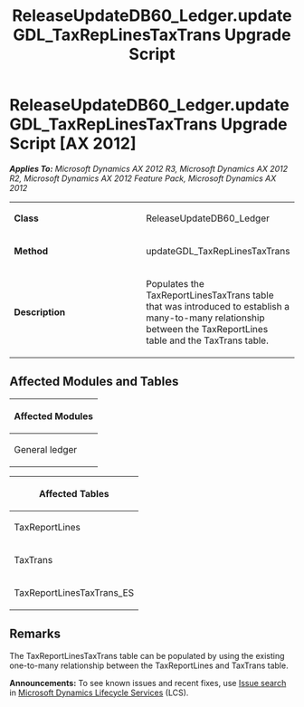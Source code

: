 ﻿---
title: ReleaseUpdateDB60_Ledger.updateGDL_TaxRepLinesTaxTrans Upgrade Script
TOCTitle: ReleaseUpdateDB60_Ledger.updateGDL_TaxRepLinesTaxTrans Upgrade Script
ms:assetid: 39ebd7a5-af45-c4ab-f4aa-cdfc7a9263a5
ms:mtpsurl: https://msdn.microsoft.com/en-us/library/JJ685248(v=AX.60)
ms:contentKeyID: 49707700
ms.date: 05/18/2015
mtps_version: v=AX.60
---

# ReleaseUpdateDB60\_Ledger.updateGDL\_TaxRepLinesTaxTrans Upgrade Script [AX 2012]


_**Applies To:** Microsoft Dynamics AX 2012 R3, Microsoft Dynamics AX 2012 R2, Microsoft Dynamics AX 2012 Feature Pack, Microsoft Dynamics AX 2012_

<table>
<colgroup>
<col style="width: 50%" />
<col style="width: 50%" />
</colgroup>
<tbody>
<tr class="odd">
<td><p><strong>Class</strong></p></td>
<td><p>ReleaseUpdateDB60_Ledger</p></td>
</tr>
<tr class="even">
<td><p><strong>Method</strong></p></td>
<td><p>updateGDL_TaxRepLinesTaxTrans</p></td>
</tr>
<tr class="odd">
<td><p><strong>Description</strong></p></td>
<td><p>Populates the TaxReportLinesTaxTrans table that was introduced to establish a many-to-many relationship between the TaxReportLines table and the TaxTrans table.</p></td>
</tr>
</tbody>
</table>


## Affected Modules and Tables

<table>
<colgroup>
<col style="width: 100%" />
</colgroup>
<thead>
<tr class="header">
<th><p>Affected Modules</p></th>
</tr>
</thead>
<tbody>
<tr class="odd">
<td><p>General ledger</p></td>
</tr>
</tbody>
</table>


<table>
<colgroup>
<col style="width: 100%" />
</colgroup>
<thead>
<tr class="header">
<th><p>Affected Tables</p></th>
</tr>
</thead>
<tbody>
<tr class="odd">
<td><p>TaxReportLines</p></td>
</tr>
<tr class="even">
<td><p>TaxTrans</p></td>
</tr>
<tr class="odd">
<td><p>TaxReportLinesTaxTrans_ES</p></td>
</tr>
</tbody>
</table>


## Remarks

The TaxReportLinesTaxTrans table can be populated by using the existing one-to-many relationship between the TaxReportLines and TaxTrans table.

  
**Announcements:** To see known issues and recent fixes, use [Issue search](http://go.microsoft.com/fwlink/?linkid=389258) in [Microsoft Dynamics Lifecycle Services](http://go.microsoft.com/fwlink/?linkid=306505) (LCS).

